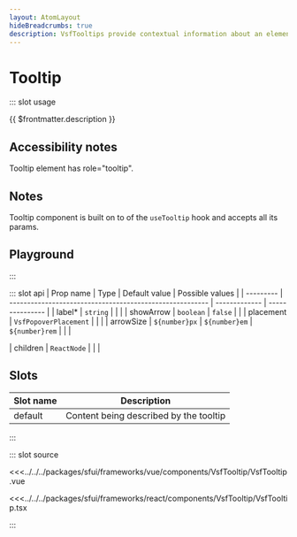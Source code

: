```yaml
---
layout: AtomLayout
hideBreadcrumbs: true
description: VsfTooltips provide contextual information about an element when that owning element receives focus or is hovered over, but is otherwise not visible on the page.
---
```


# Tooltip

::: slot usage

{{ $frontmatter.description }}

## Accessibility notes

Tooltip element has role="tooltip".

## Notes

Tooltip component is built on to of the `useTooltip` hook and accepts all its params.

## Playground

<Generate />

:::

::: slot api
| Prop name | Type                                                     | Default value | Possible values |
| --------- | -------------------------------------------------------- | ------------- | --------------- |
| label\*   | `string`                                                 |               |                 |
| showArrow | `boolean`                                                | `false`       |                 |
| placement | `VsfPopoverPlacement`                                    |               |                 |
| arrowSize | `${number}px` &#124; `${number}em` &#124; `${number}rem` |               |                 |
<!-- react -->
| children | `ReactNode` | | |
<!-- end react -->

<!-- vue -->
## Slots

| Slot name |            Description            |
| --------- | ------------------------------- |
| default   | Content being described by the tooltip   |
<!-- end vue -->
:::

::: slot source
<SourceCode>

<!-- vue -->
<<<../../../packages/sfui/frameworks/vue/components/VsfTooltip/VsfTooltip.vue
<!-- end vue -->
<!-- react -->
<<<../../../packages/sfui/frameworks/react/components/VsfTooltip/VsfTooltip.tsx
<!-- end react -->

</SourceCode>
:::
